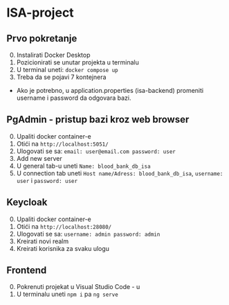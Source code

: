 # ISA-project

## Prvo pokretanje

0. Instalirati Docker Desktop
1. Pozicionirati se unutar projekta u terminalu
2. U terminal uneti: `docker compose up`
3. Treba da se pojavi 7 kontejnera

- Ako je potrebno, u application.properties (isa-backend) promeniti username i password da odgovara bazi.


## PgAdmin - pristup bazi kroz web browser

0. Upaliti docker container-e
1. Otići na `http://localhost:5051/`
2. Ulogovati se sa:
`email: user@email.com
password: user`
3. Add new server
4. U general tab-u uneti `Name: blood_bank_db_isa`
5. U connection tab uneti `Host name/Adress: blood_bank_db_isa`, `username: user` i `password: user`

## Keycloak
0. Upaliti docker container-e
1. Otići na `http://localhost:28080/`
2. Ulogovati se sa: `username: admin password: admin`
3. Kreirati novi realm
4. Kreirati korisnika za svaku ulogu

## Frontend
0. Pokrenuti projekat u Visual Studio Code - u
1. U terminalu uneti `npm i` pa `ng serve`




